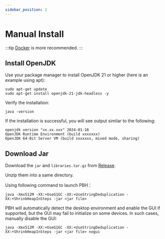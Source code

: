```yaml
---
sidebar_position: 2
---
```

# Manual Install

:::tip
[Docker](../Docker.md) is more recommended.
:::

## Install OpenJDK

Use your package manager to install OpenJDK 21 or higher (here is an example using apt):

```shell
sudo apt-get update
sudo apt-get install openjdk-21-jdk-headless -y
```

Verify the installation:

```shell
java -version
```

If the installation is successful, you will see output similar to the following:

```plain
openjdk version "xx.xx.xxx" 2024-01-16
OpenJDK Runtime Environment (build xxxxxxx)
OpenJDK 64-Bit Server VM (build xxxxxxx, mixed mode, sharing)
```

## Download Jar

Download the `jar` and `libraries.tar.gz` from [Release](https://github.com/PBH-BTN/PeerBanHelper/releases/latest).

Unzip them into a same directory.

Using following command to launch PBH：

```shell
java -Xmx512M -XX:+UseG1GC -XX:+UseStringDeduplication -XX:+ShrinkHeapInSteps -jar <jar file>
```

PBH will automatically detect the desktop environment and enable the GUI if supported, but the GUI may fail to initialize on some devices. In such cases, manually disable the GUI:

```shell
java -Xmx512M -XX:+UseG1GC -XX:+UseStringDeduplication -XX:+ShrinkHeapInSteps -jar <jar file> nogui
```
